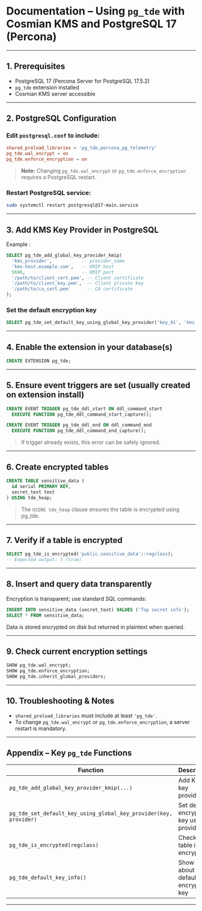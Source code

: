 # Documentation – Using `pg_tde` with Cosmian KMS and PostgreSQL 17 (Percona)

---

## 1. Prerequisites

- PostgreSQL 17 (Percona Server for PostgreSQL 17.5.2)
- `pg_tde` extension installed
- Cosmian KMS server accessible


---

## 2. PostgreSQL Configuration

### Edit `postgresql.conf` to include:

```conf
shared_preload_libraries = 'pg_tde,percona_pg_telemetry'
pg_tde.wal_encrypt = on
pg_tde.enforce_encryption = on
```

> **Note:** Changing `pg_tde.wal_encrypt` or `pg_tde.enforce_encryption` requires a PostgreSQL restart.

### Restart PostgreSQL service:

```bash
sudo systemctl restart postgresql@17-main.service
```

---

## 3. Add KMS Key Provider in PostgreSQL

Example :

```sql
SELECT pg_tde_add_global_key_provider_kmip(
  'kms_provider',           -- provider_name
  'kms-host.example.com',   -- KMIP host
  5696,                     -- KMIP port
  '/path/to/client_cert.pem', -- Client certificate
  '/path/to/client_key.pem',  -- Client private key
  '/path/to/ca_cert.pem'      -- CA certificate
);
```

### Set the default encryption key

```sql
SELECT pg_tde_set_default_key_using_global_key_provider('key_01', 'kms_provider');
```

---

## 4. Enable the extension in your database(s)

```sql
CREATE EXTENSION pg_tde;
```

---

## 5. Ensure event triggers are set (usually created on extension install)

```sql
CREATE EVENT TRIGGER pg_tde_ddl_start ON ddl_command_start
  EXECUTE FUNCTION pg_tde_ddl_command_start_capture();

CREATE EVENT TRIGGER pg_tde_ddl_end ON ddl_command_end
  EXECUTE FUNCTION pg_tde_ddl_command_end_capture();
```

> If trigger already exists, this error can be safely ignored.

---

## 6. Create encrypted tables

```sql
CREATE TABLE sensitive_data (
  id serial PRIMARY KEY,
  secret_text text
) USING tde_heap;
```

> The `USING tde_heap` clause ensures the table is encrypted using pg_tde.

---

## 7. Verify if a table is encrypted

```sql
SELECT pg_tde_is_encrypted('public.sensitive_data'::regclass);
-- Expected output: t (true)
```

---

## 8. Insert and query data transparently

Encryption is transparent; use standard SQL commands:

```sql
INSERT INTO sensitive_data (secret_text) VALUES ('Top secret info');
SELECT * FROM sensitive_data;
```

Data is stored encrypted on disk but returned in plaintext when queried.

---

## 9. Check current encryption settings

```sql
SHOW pg_tde.wal_encrypt;
SHOW pg_tde.enforce_encryption;
SHOW pg_tde.inherit_global_providers;
```

---

## 10. Troubleshooting & Notes

- `shared_preload_libraries` must include at least `'pg_tde'`.
- To change `pg_tde.wal_encrypt` or `pg_tde.enforce_encryption`, a server restart is mandatory.


---

## Appendix – Key `pg_tde` Functions

| Function                                                          | Description                                 |
|-------------------------------------------------------------------|---------------------------------------------|
| `pg_tde_add_global_key_provider_kmip(...)`                        | Add KMIP key provider                       |
| `pg_tde_set_default_key_using_global_key_provider(key, provider)` | Set default encryption key using a provider |
| `pg_tde_is_encrypted(regclass)`                                   | Check if table is encrypted                 |
| `pg_tde_default_key_info()`                                       | Show info about default encryption key      |

---
